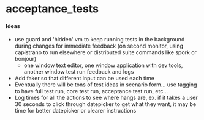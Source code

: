 acceptance_tests
================

#### Ideas
* use guard and 'hidden' vm to keep running tests in the background during changes for immediate feedback (on second monitor, using capistrano to run elsewhere or distributed suite commands like spork or bonjour)
  * one window text editor, one window application with dev tools, another window test run feedback and logs
* Add faker so that different input can be used each time
* Eventually there will be tons of test ideas in scenario form... use tagging to have full test run, core test run, acceptance test run, etc...
* Log times for all the actions to see where hangs are, ex. if it takes a user 30 seconds to click through datepicker to get what they want, it may be time for better datepicker or clearer instructions